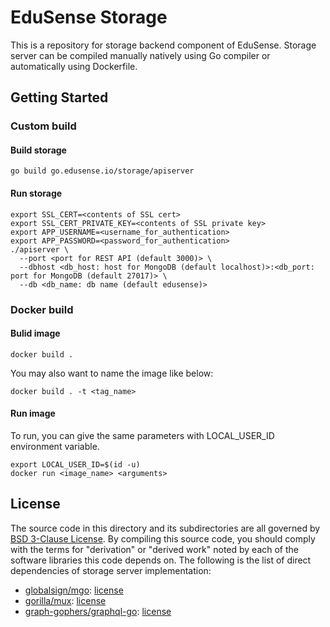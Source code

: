 EduSense Storage
================

This is a repository for storage backend component of EduSense.
Storage server can be compiled manually natively using Go compiler or
automatically using Dockerfile.

## Getting Started

### Custom build

#### Build storage
```
go build go.edusense.io/storage/apiserver
```

#### Run storage
```
export SSL_CERT=<contents of SSL cert>
export SSL_CERT_PRIVATE_KEY=<contents of SSL private key>
export APP_USERNAME=<username_for_authentication>
export APP_PASSWORD=<password_for_authentication>
./apiserver \
  --port <port for REST API (default 3000)> \
  --dbhost <db_host: host for MongoDB (default localhost)>:<db_port: port for MongoDB (default 27017)> \
  --db <db_name: db name (default edusense)>
```

### Docker build

#### Bulid image
```
docker build .
```

You may also want to name the image like below:
```
docker build . -t <tag_name>
```


#### Run image
To run, you can give the same parameters with LOCAL_USER_ID environment
variable.
```
export LOCAL_USER_ID=$(id -u)
docker run <image_name> <arguments>
```

## License

The source code in this directory and its subdirectories are all governed
by [BSD 3-Clause License](/LICENSE). By compiling this source code, you should
comply with the terms for "derivation" or "derived work" noted by each of the
software libraries this code depends on. The following is the list of direct
dependencies of storage server implementation:

- [globalsign/mgo](https://github.com/globalsign/mgo): [license](https://github.com/globalsign/mgo/tree/master/LICENSE)
- [gorilla/mux](https://github.com/gorilla/mux): [license](https://github.com/gorilla/mux/tree/master/LICENSE)
- [graph-gophers/graphql-go](https://github.com/graph-gophers/graphql-go): [license](https://github.com/graph-gophers/graphql-go/tree/master/LICENSE)
